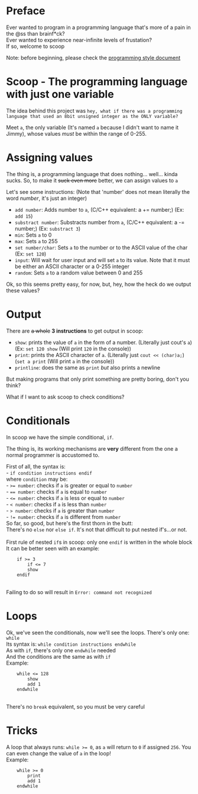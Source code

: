 # Preface

Ever wanted to program in a programming language that's more of a pain in the @ss than brainf\*ck?<br>
Ever wanted to experience near-infinite levels of frustation?<br>
If so, welcome to scoop

Note: before beginning, please check the <a href=guidelines.md>programming style document</a>

# Scoop - The programming language with just one variable

The idea behind this project was `hey, what if there was a programming language that used an 8bit unsigned integer as the ONLY variable?`

Meet `a`, the only variable (It's named `a` because I didn't want to name it Jimmy), whose values *must* be within the range of 0-255.

# Assigning values

The thing is, a programming language that does nothing... well... kinda sucks. So, to make it ~~suck even more~~ better, we can assign values to `a`


Let's see some instructions: (Note that 'number' does not mean literally the word *number*, it's just an integer)

- `add number`: Adds number to `a`, (C/C++ equivalent: a += number;) (Ex: `add 15`) <br>
- `substract number`: Substracts number from `a`, (C/C++ equivalent: a -= number;) (Ex: `substract 3`)<br>
- `min`: Sets `a` to 0<br>
- `max`: Sets `a` to 255<br>
- `set number/char`: Sets `a` to the number or to the ASCII value of the char (Ex: `set 120`)<br>
- `input`: Will wait for user input and will set `a` to its value. Note that it must be either an ASCII character or a 0-255 integer <br>
- `random`: Sets `a` to a random value between 0 and 255

Ok, so this seems pretty easy, for now, but, hey, how the heck do we output these values?

# Output

There are ~~a whole~~ **3 instructions** to get output in scoop: <br>
- `show`: prints the value of `a` in the form of a number. (Literally just cout's `a`) (Ex: `set 120 show` (Will print `120` in the console))<br>
- `print`: prints the ASCII character of `a`. (Literally just `cout << (char)a;`) (`set a print` (Will print `a` in the console))<br>
- `printline`: does the same as `print` *but* also prints a newline<br>

But making programs that only print something are pretty boring, don't you think?

What if I want to ask scoop to check conditions?

# Conditionals

In scoop we have the simple conditional, `if`.

The thing is, its working mechanisms are **very** different from the one a normal programmer is accustomed to.

First of all, the syntax is:<br>
	- `if condition instructions endif`
<br>
where `condition` may be:
	<br>- `>= number`: checks if `a` is greater or equal to `number`
	<br>- `== number`: checks if `a` is equal to `number`
	<br>- `<= number`: checks if `a` is less or equal to `number`
	<br>- `< number`: checks if `a` is less than `number`
	<br>- `> number`: checks if `a` is greater than `number`
	<br>- `!= number`: checks if `a` is different from `number`
<br> So far, so good, but here's the first thorn in the butt:
<br> There's no `else` nor `else if`. It's not that difficult to put nested if's...or not.
<br><br> First rule of nested `if`s in scoop: only one `endif` is written in the whole block
<br> It can be better seen with an example:
<br>
```
	if >= 3
		if <= 7
		show
	endif
```
<br> Failing to do so will result in `Error: command not recognized`

# Loops

Ok, we've seen the conditionals, now we'll see the loops.
There's only one: `while`
<br>
Its syntax is: `while condition instructions endwhile` <br>
As with `if`, there's only one `endwhile` needed <br>
And the conditions are the same as with `if` <br>
Example:
```
	while <= 128
		show
		add 1
	endwhile
```
<br>There's no `break` equivalent, so you must be very careful
# Tricks

A loop that always runs: `while >= 0`, as `a` will return to `0` if assigned `256`. You can even change the value of `a` in the loop!<br>
Example:<br>
```
	while >= 0
		print
		add 1
	endwhile
```
